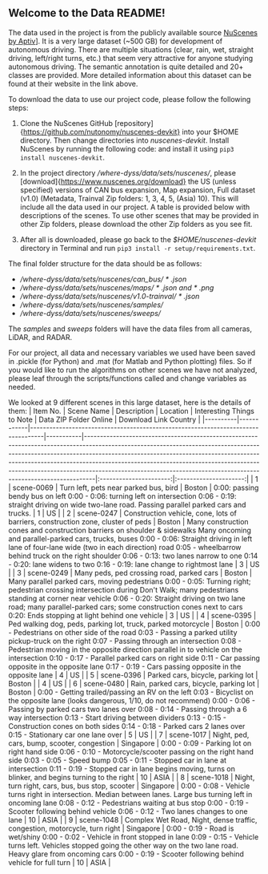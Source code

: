 ## Welcome to the Data README!

The data used in the project is from the publicly available source [NuScenes by Aptiv](https://www.nuscenes.org)]. It is a very large dataset (~500 GB) for development of autonomous driving. There are multiple situations (clear, rain, wet, straight driving, left/right turns, etc.) that seem very attractive for anyone studying autonomous driving. The semantic annotation is quite detailed and 20+ classes are provided. More detailed information about this dataset can be found at their website in the link above.

To download the data to use our project code, please follow the following steps:
1. Clone the NuScenes GitHub [repository]{https://github.com/nutonomy/nuscenes-devkit} into your $HOME directory. Then change directories into *nuscenes-devkit*. Install NuScenes by running the following code: and install it using `pip3 install nuscenes-devkit`.
2. In the project directory */where-dyss/data/sets/nuscenes/*, please [download]{https://www.nuscenes.org/download} the US (unless specified) versions of CAN bus expansion, Map expansion, Full dataset (v1.0) (Metadata, Trainval Zip folders: 1, 3, 4, 5, (Asia) 10). This will include all the data used in our project. A table is provided below with descriptions of the scenes. To use other scenes that may be provided in other Zip folders, please download the other Zip folders as you see fit.

3. After all is downloaded, please go back to the *$HOME/nuscenes-devkit* directory in Terminal and run `pip3 install -r setup/requirements.txt`.

The final folder structure for the data should be as follows:
* */where-dyss/data/sets/nuscenes/can_bus/ * .json*
* */where-dyss/data/sets/nuscenes/maps/ * .json and * .png* 
* */where-dyss/data/sets/nuscenes/v1.0-trainval/ * .json*
* */where-dyss/data/sets/nuscenes/samples/*
* */where-dyss/data/sets/nuscenes/sweeps/*

The *samples* and *sweeps* folders will have the data files from all cameras, LiDAR, and RADAR. 

For our project, all data and necessary variables we used have been saved in .pickle (for Python) and .mat (for Matlab and Python plotting) files. So if you would like to run the algorithms on other scenes we have not analyzed, please leaf through the scripts/functions called and change variables as needed.

We looked at 9 different scenes in this large dataset, here is the details of them:
| Item No. | Scene Name | Description                                                                      | Location  | Interesting Things to Note                                                                                                                                                                                                                                                                                                                                                                              | Data ZIP Folder Online | Download Link Country |
|----------|------------|----------------------------------------------------------------------------------|-----------|---------------------------------------------------------------------------------------------------------------------------------------------------------------------------------------------------------------------------------------------------------------------------------------------------------------------------------------------------------------------------------------------------------|:----------------------:|:---------------------:|
| 1        | scene-0069 | Turn left, pets near parked bus, bird                                            | Boston    | 0:00: passing bendy bus on left 0:00 - 0:06: turning left on intersection 0:06 - 0:19: straight driving on wide two-lane road.               Passing parallel parked cars and trucks.                                                                                                                                                                                                                   |            1           |           US          |
| 2        | scene-0247 | Construction vehicle, cone, lots of barriers, construction zone, cluster of peds | Boston    | Many construction cones and construction barriers on shoulder & sidewalks Many oncoming and parallel-parked cars, trucks, buses 0:00 - 0:06: Straight driving in left lane of four-lane wide (two in each direction) road 0:05 - wheelbarrow behind truck on the right shoulder 0:06 - 0:13: two lanes narrow to one 0:14 - 0:20: lane widens to two 0:16 - 0:19: lane change to rightmost lane         |            3           |           US          |
| 3        | scene-0249 | Many peds, ped crossing road, parked cars                                        | Boston    | Many parallel parked cars, moving pedestrians 0:00 - 0:05: Turning right; pedestrian crossing intersection               during Don't Walk; many pedestrians standing at corner near vehicle 0:06 - 0:20: Straight driving on two lane road; many parallel-parked cars;               some construction cones next to cars 0:20: Ends stopping at light behind one vehicle                              |            3           |           US          |
| 4        | scene-0395 | Ped walking dog, peds, parking lot, truck, parked motorcycle                     | Boston    | 0:00 - Pedestrians on other side of the road 0:03 - Passing a parked utility pickup-truck on the right 0:07 - Passing through an intersection 0:08 - Pedestrian moving in the opposite direction parallel in to vehicle on the intersection 0:10 - 0:17 - Parallel parked cars on right side 0:11 - Car passing opposite in the opposite lane 0:17 - 0:19 - Cars passing opposite in the opposite lane  |            4           |           US          |
| 5        | scene-0396 | Parked cars, bicycle, parking lot                                                | Boston    |                                                                                                                                                                                                                                                                                                                                                                                                         |            4           |           US          |
| 6        | scene-0480 | Rain, parked cars, bicycle, parking lot                                          | Boston    | 0:00 - Getting trailed/passing an RV on the left 0:03 - Bicyclist on the opposite lane (looks dangerous, 1/10, do not recommend) 0:00 - 0:06 - Passing by parked cars two lanes over 0:08 - 0:14 - Passing through a 6 way intersection 0:13 - Start driving between dividers 0:13 - 0:15 - Construction cones on both sides 0:14 - 0:18 - Parked cars 2 lanes over 0:15 - Stationary car one lane over |            5           |           US          |
| 7        | scene-1017 | Night, ped, cars, bump, scooter, congestion                                      | Singapore | 0:00 - 0:09 - Parking lot on right hand side 0:06 - 0:10 - Motorcycle/scooter passing on the right hand side 0:03 - 0:05 - Speed bump 0:05 - 0:11 - Stopped car in lane at intersection 0:11 - 0:19 - Stopped car in lane begins moving, turns on blinker, and begins turning to the right                                                                                                              |           10           |          ASIA         |
| 8        | scene-1018 | Night, turn right, cars, bus, bus stop, scooter                                  | Singapore | 0:00 - 0:08 - Vehicle turns right in intersection. Median between lanes.                Large bus turning left in oncoming lane 0:08 - 0:12 - Pedestrians waiting at bus stop 0:00 - 0:19 - Scooter following behind vehicle 0:06 - 0:12 - Two lanes changes to one lane                                                                                                                                |           10           |          ASIA         |
| 9        | scene-1048 | Complex Wet Road, Night, dense traffic, congestion, motorcycle, turn right       | Singapore | 0:00 - 0:19 - Road is wet/shiny 0:00 - 0:02 - Vehicle in front stopped in lane 0:09 - 0:15 - Vehicle turns left. Vehicles stopped going the other way on the two lane road.               Heavy glare from oncoming cars 0:00 - 0:19 - Scooter following behind vehicle for full turn                                                                                                                   |           10           |          ASIA         |
